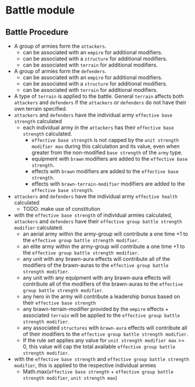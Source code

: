 # Battle module

## Battle Procedure

* A group of armies form the `attackers`.
    * can be associated with an `empire` for additional modifiers.
    * can be associated with a `structure` for additional modifiers.
    * can be associated with `terrain` for additional modifiers.
* A group of armies form the `defenders`.
    * can be associated with an `empire` for additional modifiers.
    * can be associated with a `structure` for additional modifiers.
    * can be associated with `terrain` for additional modifiers.
* A type of `terrain` is applied to the battle. General `terrain` affects both `attackers` and `defenders` if the `attackers` or `defenders` do not have their own terrain specified.
* `attackers` and `defenders` have the individual army `effective base strength` calculated
    * each individual army in the `attackers` has their `effective base strength` calculated.
        * `effective base strength` is not capped by the `unit strength modifier max` during this calculation and its value, even when greater from the non-modified `base strength` of the `army` type.
        * equipment with `brawn` modifiers are added to the `effective base strength`.
        * effects with `brawn` modifiers are added to the `effective base strength`.
        * effects with `brawn-terrain-modifier` modifiers are added to the `effective base strength`.
* `attackers` and `defenders` have the individual army `effective health` calculated
    * TODO: make use of constitution
* with the `effective base strength` of individual armies calculated, `attackers` and `defenders` have their `effective group battle strength modifier` calculated.
    * an aerial army within the army-group will contribute a one time +1 to the `effective group battle strength modifier`.
    * an elite army within the army-group will contribute a one time +1 to the `effective group battle strength modifier`.
    * any unit with any brawn-aura effects will contribute all of the modifiers of the brawn-auras to the `effective group battle strength modifier`.
    * any unit with any equipment with any brawn-aura effects will contribute all of the modifiers of the brawn-auras to the `effective group battle strength modifier`.
    * any hero in the army will contribute a leadership bonus based on their `effective base strength`
    * any brawn-terrain-modifier provided by the `empire` effects + associated `terrain` will be applied to the `effective group battle strength modifier`.
    * any associated `structures` with `brawn-aura` effects will contribute all of their modifiers to the `effective group battle strength modifier`.
    * If the rule set applies any value for `unit strength modifier max` >= 0, this value will cap the total available `effective group battle strength modifier`.
* with the `effective base strength` and `effective group battle strength modifier`, this is applied to the respective individual armies
    * Math.max(`effective base strength` + `effective group battle strength modifier`, `unit strength max`)
